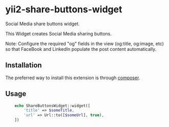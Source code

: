 # yii2-share-buttons-widget
Social Media share buttons widget.

This Widget creates Social Media sharing buttons.

Note: Configure the required "og" fields in the view (og:title, og:image, etc) so that FaceBook and LinkedIn populate the post content automatically.

Installation
------------

The preferred way to install this extension is through [composer](https://getcomposer.org/download/).

## Usage
```php
    echo ShareButtonsWidget::widget([
        'title' => $someTitle,
        'url' => Url::to([$someUrl], true),
    ])
```